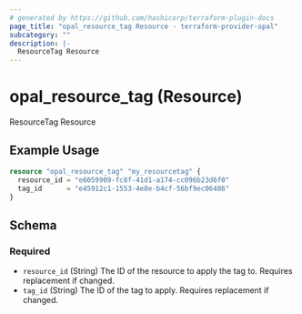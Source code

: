 ```yaml
---
# generated by https://github.com/hashicorp/terraform-plugin-docs
page_title: "opal_resource_tag Resource - terraform-provider-opal"
subcategory: ""
description: |-
  ResourceTag Resource
---
```


# opal_resource_tag (Resource)

ResourceTag Resource

## Example Usage

```terraform
resource "opal_resource_tag" "my_resourcetag" {
  resource_id = "e6059909-fc8f-41d1-a174-cc096b23d6f0"
  tag_id      = "e45912c1-1553-4e8e-b4cf-56bf9ec06486"
}
```

<!-- schema generated by tfplugindocs -->
## Schema

### Required

- `resource_id` (String) The ID of the resource to apply the tag to. Requires replacement if changed.
- `tag_id` (String) The ID of the tag to apply. Requires replacement if changed.


